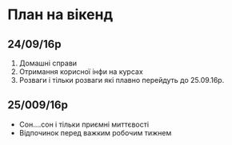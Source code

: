 # План на вікенд
## 24/09/16p
1. Домашні справи
2. Отримання корисної інфи на курсах
3. Розваги і тільки розваги які плавно перейдуть до 25.09.16р.

## 25/009/16p
- Сон....сон і тільки приємні миттєвості
- Відпочинок перед важким робочим тижнем
